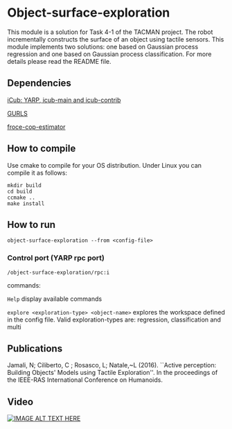 # Object-surface-exploration
This module is a solution for Task 4-1 of the TACMAN project. The robot incrementally constructs the surface of an object using tactile sensors. This module implements two solutions: one based on Gaussian process regression and one based on Gaussian process classification. For more details please read the README file.

## Dependencies
[iCub: YARP, icub-main and icub-contrib](http://wiki.icub.org/wiki/ICub_Software_Installation)

[GURLS](https://github.com/LCSL/GURLS)

[froce-cop-estimator](https://github.com/tacman-fp7/force-cop-estimator)

## How to compile
Use cmake to compile for your OS distribution. Under Linux you can compile it as follows:

```
mkdir build
cd build
ccmake ..
make install
```

## How to run 

```
object-surface-exploration --from <config-file>
```

### Control port (YARP rpc port)

```
/object-surface-exploration/rpc:i
```

commands:

`Help` display available commands

`explore <exploration-type> <object-name>` explores the workspace defined in the config file. Valid exploration-types are: regression, classification and multi 
 



## Publications
Jamali, N; Ciliberto, C ; Rosasco, L; Natale,~L (2016). ``Active perception: Building Objects' Models using Tactile Exploration''. In the proceedings of the IEEE-RAS International Conference on Humanoids.

## Video

[![IMAGE ALT TEXT HERE](https://img.youtube.com/vi/GQ7h0g35Kp4/0.jpg)](https://www.youtube.com/watch?v=GQ7h0g35Kp4)

